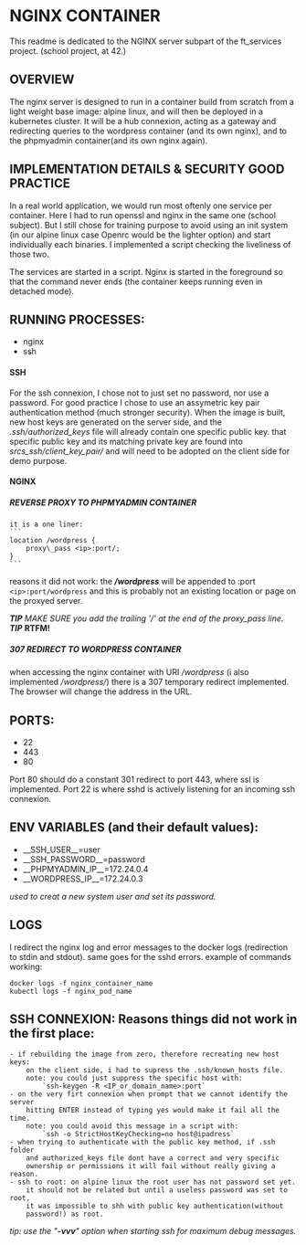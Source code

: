 # NGINX CONTAINER

This readme is dedicated to the NGINX server subpart of the ft\_services
project. (school project, at 42.)

## OVERVIEW

The nginx server is designed to run in a container build from scratch from a
light weight base image: alpine linux, and will then be deployed in a
kubernetes cluster. It will be a hub connexion, acting as a gateway and
redirecting queries to the wordpress container (and its own nginx), and to the
phpmyadmin container(and its own nginx again).

## IMPLEMENTATION DETAILS & SECURITY GOOD PRACTICE

In a real world application, we would run most oftenly one service per
container.
Here I had to run openssl and nginx in the same one (school subject).
But I still chose for training purpose to avoid using an init system (in our
alpine linux case Openrc would be the lighter option) and start individually
each binaries.
I implemented a script checking the liveliness of those two.

The services are started in a script.
Nginx is started in the foreground so that the command never ends (the
container keeps running even in detached mode).

## RUNNING PROCESSES:
- nginx
- ssh

#### SSH

For the ssh connexion, I chose not to just set no password, nor use a password.
For good practice I chose to use an assymetric key pair authentication method
(much stronger security).
When the image is built, new host keys are generated on the server side, and 
the _.ssh/authorized\_keys_ file will already contain one specific public key.
that specific public key and its matching private key are found into
_srcs\_ssh/client\_key\_pair/_ and will need to be adopted on the client side for
demo purpose.

#### NGINX

##### REVERSE PROXY TO PHPMYADMIN CONTAINER

	it is a one liner:
	```
	location /wordpress { 
		proxy\_pass <ip>:port/;
	}
	```
reasons it did not work: the _**/wordpress**_ will be appended to <ip>:port
`<ip>:port/wordpress` and this is probably not an existing location or page
on the proxyed server.

**_TIP_** _MAKE SURE you add the trailing '/' at the end of the proxy\_pass line._
**_TIP_** **RTFM!**

##### 307 REDIRECT TO WORDPRESS CONTAINER

when accessing the nginx container with URI _/wordpress_ (i also implemented 
_/wordpress/_) there is a 307 temporary redirect implemented. The browser will
change the address in the URL.

## PORTS:

- 22
- 443
- 80

Port 80 should do a constant 301 redirect to port 443, where ssl is
implemented.
Port 22 is where sshd is actively listening for an incoming ssh connexion.

## ENV VARIABLES (and their default values):
- \_\_SSH\_USER\_\_=user
- \_\_SSH\_PASSWORD\_\_=password
- \_\_PHPMYADMIN\_IP\_\_=172.24.0.4
- \_\_WORDPRESS\_IP\_\_=172.24.0.3

_used to creat a new system user and set its password._

## LOGS

I redirect the nginx log and error messages to the docker logs (redirection to
stdin and stdout).
same goes for the sshd errors.
example of commands working:

```
docker logs -f nginx_container_name
kubectl logs -f nginx_pod_name
```

## SSH CONNEXION: Reasons things did not work in the first place:

	- if rebuilding the image from zero, therefore recreating new host keys:
		on the client side, i had to supress the .ssh/known_hosts file.
		note: you could just suppress the specific host with:
			`ssh-keygen -R <IP_or_domain_name>:port`
	- on the very firt connexion when prompt that we cannot identify the server
		hitting ENTER instead of typing yes would make it fail all the time.
		note: you could avoid this message in a script with:
			`ssh -o StrictHostKeyChecking=no host@ipadress`
	- when trying to authenticate with the public key method, if .ssh folder
		and authorized_keys file dont have a correct and very specific
		ownership or permissions it will fail without really giving a reason.
	- ssh to root: on alpine linux the root user has not password set yet.
		it should not be related but until a useless password was set to root,
		it was impossible to shh with public key authentication(without
		password!) as root.

_tip: use the "**-vvv**" option when starting ssh for maximum debug messages._
